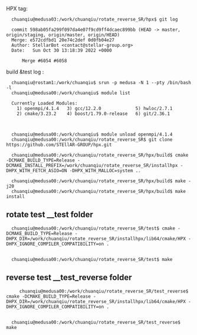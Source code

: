 
HPX  tag:

      chuanqiu@medusa03:/work/chuanqiu/rotate_reverse_SR/hpx$ git log

      commit 598ab05fa299f097da4e07f9cd9ff4dcaec899bb (HEAD -> master, origin/staging, origin/master, origin/HEAD)
      Merge: e572cdfbd1 20e74c2def 0d0fb04e27
      Author: StellarBot <contact@stellar-group.org>
      Date:   Sun Oct 30 13:18:39 2022 +0000

          Merge #6054 #6058          
          
build &test log :

      chuanqiu@rostam1:/work/chuanqiu$ srun -p medusa -N 1 --pty /bin/bash -l
      chuanqiu@medusa00:/work/chuanqiu$ module list

      Currently Loaded Modules:
        1) openmpi/4.1.4   3) gcc/12.2.0             5) hwloc/2.7.1
        2) cmake/3.23.2    4) boost/1.79.0-release   6) git/2.36.1



      chuanqiu@medusa00:/work/chuanqiu$ module unload openmpi/4.1.4 
      chuanqiu@medusa00:/work/chuanqiu/rotate_reverse_SR$ git clone https://github.com/STEllAR-GROUP/hpx.git

      chuanqiu@medusa00:/work/chuanqiu/rotate_reverse_SR/hpx/build$ cmake -DCMAKE_BUILD_TYPE=Release -DCMAKE_INSTALL_PREFIX=/work/chuanqiu/rotate_reverse_SR/installhpx -DHPX_WITH_FETCH_ASIO=ON -DHPX_WITH_MALLOC=system ..
      
      chuanqiu@medusa00:/work/chuanqiu/rotate_reverse_SR/hpx/build$ make -j20
      chuanqiu@medusa00:/work/chuanqiu/rotate_reverse_SR/hpx/build$ make install

## rotate test  __test folder
      chuanqiu@medusa00:/work/chuanqiu/rotate_reverse_SR/test$ cmake -DCMAKE_BUILD_TYPE=Release -DHPX_DIR=/work/chuanqiu/rotate_reverse_SR/installhpx/lib64/cmake/HPX -DHPX_IGNORE_COMPILER_COMPATIBILITY=on .


      chuanqiu@medusa00:/work/chuanqiu/rotate_reverse_SR/test$ make

  
## reverse test  __test_reverse folder
   
         chuanqiu@medusa00:/work/chuanqiu/rotate_reverse_SR/test_reverse$ cmake -DCMAKE_BUILD_TYPE=Release -DHPX_DIR=/work/chuanqiu/rotate_reverse_SR/installhpx/lib64/cmake/HPX -DHPX_IGNORE_COMPILER_COMPATIBILITY=on .


      chuanqiu@medusa00:/work/chuanqiu/rotate_reverse_SR/test_reverse$ make
    
    
    
    

